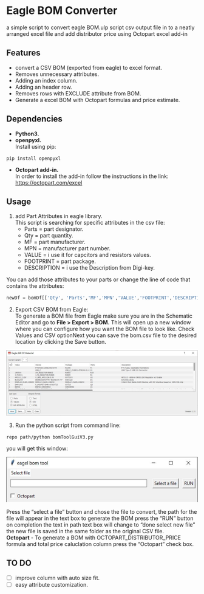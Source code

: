 # Eagle BOM Converter
a simple script to convert eagle BOM.ulp script csv output file in to a neatly arranged excel file and add distributor price using Octopart excel add-in

## Features
- convert a CSV BOM (exported from eagle) to excel format.
- Removes unnecessary attributes.
- Adding an index column.
- Adding an header row. 
- Removes rows with EXCLUDE attribute from BOM.
- Generate a excel BOM with Octopart formulas and price estimate. 

## Dependencies
* **Python3.**
* **openpyxl.**   
Install using pip:
```shell
pip install openpyxl
```
* **Octopart add-in.**  
In order to install the add-in follow the instructions in the link: https://octopart.com/excel

## Usage

1. add Part Attributes in eagle library.  
This script is searching for specific attributes in the csv file:   
    - Parts = part designator.     
    - Qty = part quantity.  
    - MF  = part manufacturer.   
    - MPN = manufacturer part number. 
    - VALUE =  i use it for capcitors and resistors values.
    - FOOTPRINT =  part package.
    - DESCRIPTION = i use the Description from Digi-key.

You can add those attributes to your parts or change the line of code that contains the attributes:
```python
newDf = bomDf[['Qty', 'Parts','MF','MPN','VALUE','FOOTPRINT','DESCRIPTION']].copy()
```
2. Export CSV BOM from Eagle:  
To generate a BOM file from Eagle make sure you are in the Schematic Editor and go to **File > Export > BOM.** This will open up a new window where you can configure how you want the BOM file to look like. Check Values and CSV optionNext you can save the bom.csv file to the desired location by clicking the Save button.

![image](docs/pic/bomExport.JPG)

3. Run the python script from command line:
```shell
repo path/python bomToolGuiV3.py  
```
you will get this window:  

![image](docs/pic/app.JPG)

Press the “select a file” button and chose the file to convert, the path for the file will appear in the text box to generate the BOM press the “RUN” button on completion the text in path text box will change to “done select new file” the new file is saved in the same folder as the original CSV file.  
**Octopart** - To generate a BOM with OCTOPART_DISTRIBUTOR_PRICE formula and total price caluclation column press the “Octopart” check box.
## TO DO
- [ ] improve column with auto size fit.
- [ ] easy attribute customization.